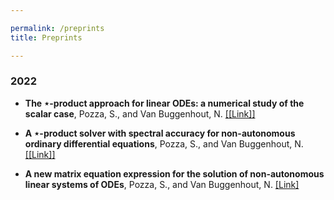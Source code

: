 ```yaml
---

permalink: /preprints
title: Preprints

---
```




### 2022

* **The $\star$-product approach for linear ODEs: a numerical study of the scalar case**, Pozza, S., and Van Buggenhout, N. <a href="https://arxiv.org/abs/2209.13322" target="_blank" rel="noopener noreferrer">[\[Link\]]</a>




* **A $\star$-product solver with spectral accuracy for non-autonomous ordinary differential equations**, Pozza, S., and Van Buggenhout, N. <a href="https://arxiv.org/abs/2209.15533" target="_blank" rel="noopener noreferrer">[\[Link\]]</a>


* **A new matrix equation expression for the solution of non-autonomous linear systems of ODEs**, Pozza, S., and Van Buggenhout, N. <a href="https://arxiv.org/abs/2210.07052" target="_blank" rel="noopener noreferrer">[Link]</a>



